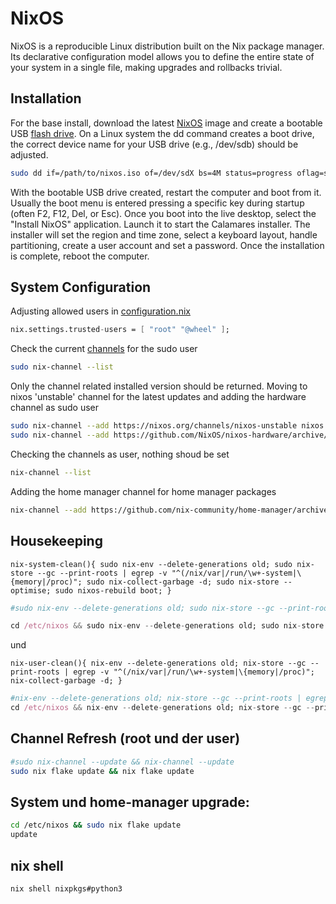 # NixOS

NixOS is a reproducible Linux distribution built on the Nix package manager. Its declarative configuration model allows you to define the entire state of your system in a single file, making upgrades and rollbacks trivial.

## Installation

For the base install, download the latest [NixOS](https://nixos.org/download/#download-nixos) image and create a bootable USB [flash drive](https://nixos.org/manual/nixos/stable/index.html#sec-booting-from-usb). On a Linux system the dd command creates a boot drive, the correct device name for your USB drive (e.g., /dev/sdb) should be adjusted.

```sh
sudo dd if=/path/to/nixos.iso of=/dev/sdX bs=4M status=progress oflag=sync
```

With the bootable USB drive created, restart the computer and boot from it. Usually the boot menu is entered pressing a specific key during startup (often F2, F12, Del, or Esc). Once you boot into the live desktop, select the "Install NixOS" application. Launch it to start the Calamares installer. The installer will set the region and time zone, select a keyboard layout, handle partitioning, create a user account and set a password. Once the installation is complete, reboot the computer.

## System Configuration

Adjusting allowed users in [configuration.nix](https://nixos.org/manual/nixos/stable/options.html#opt-nix.settings.allowed-users)

```nix
nix.settings.trusted-users = [ "root" "@wheel" ];
```

Check the current [channels](https://jorel.dev/NixOS4Noobs/channels) for the sudo user

```sh
sudo nix-channel --list
```

Only the channel related installed version should be returned. Moving to nixos 'unstable' channel for the latest updates and adding the hardware channel as sudo user

```sh
sudo nix-channel --add https://nixos.org/channels/nixos-unstable nixos
sudo nix-channel --add https://github.com/NixOS/nixos-hardware/archive/master.tar.gz nixos-hardware
```

Checking the channels as user, nothing shoud be set

```sh
nix-channel --list
```

Adding the home manager channel for home manager packages

```sh
nix-channel --add https://github.com/nix-community/home-manager/archive/master.tar.gz home-manager
```

## Housekeeping

`nix-system-clean(){ sudo nix-env --delete-generations old; sudo nix-store --gc --print-roots | egrep -v "^(/nix/var|/run/\w+-system|\{memory|/proc)"; sudo nix-collect-garbage -d; sudo nix-store --optimise; sudo nixos-rebuild boot; }`

```nix
#sudo nix-env --delete-generations old; sudo nix-store --gc --print-roots | egrep -v "^(/nix/var|/run/\w+-system|\{memory|/proc)"; sudo nix-collect-garbage -d; sudo nix-store --optimise; sudo nixos-rebuild boot;

cd /etc/nixos && sudo nix-env --delete-generations old; sudo nix-store --gc --print-roots | egrep -v "^(/nix/var|/run/\w+-system|\{memory|/proc)"; sudo nix store gc; sudo nix-store --optimise; sudo nixos-rebuild boot;
```
und

`nix-user-clean(){ nix-env --delete-generations old; nix-store --gc --print-roots | egrep -v "^(/nix/var|/run/\w+-system|\{memory|/proc)"; nix-collect-garbage -d; }`

```nix
#nix-env --delete-generations old; nix-store --gc --print-roots | egrep -v "^(/nix/var|/run/\w+-system|\{memory|/proc)"; nix-collect-garbage -d;
cd /etc/nixos && nix-env --delete-generations old; nix-store --gc --print-roots | egrep -v "^(/nix/var|/run/\w+-system|\{memory|/proc)"; nix store gc;
```

## Channel Refresh (root und der user)

```sh
#sudo nix-channel --update && nix-channel --update
sudo nix flake update && nix flake update
```

## System und home-manager upgrade:

```sh
cd /etc/nixos && sudo nix flake update
update
```


## nix shell

```sh
nix shell nixpkgs#python3
```
